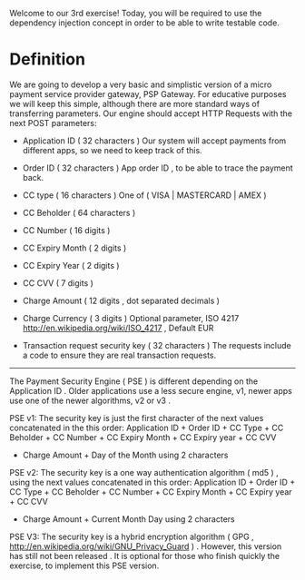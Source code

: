 Welcome to our 3rd exercise!
Today, you will be required to use the dependency injection concept in order to be able to write testable code.


Definition
==========


We are going to develop a very basic and simplistic version of a micro payment service provider gateway, PSP Gateway.
For educative purposes we will keep this simple, although there are more standard ways of transferring parameters.
Our engine should accept HTTP Requests with the next POST parameters:

* Application ID ( 32 characters )
 Our system will accept payments from different apps, so we need to keep track of this.

* Order ID ( 32 characters )
 App order ID , to be able to trace the payment back.

* CC type ( 16 characters )
 One of ( VISA | MASTERCARD | AMEX )

* CC Beholder ( 64 characters )

* CC Number ( 16 digits )

* CC Expiry Month ( 2 digits )

* CC Expiry Year ( 2 digits )

* CC CVV ( 7 digits )

* Charge Amount ( 12 digits , dot separated decimals )

* Charge Currency ( 3 digits )
 Optional parameter, ISO 4217 http://en.wikipedia.org/wiki/ISO_4217 , Default EUR

* Transaction request security key  ( 32 characters )
 The requests include a code to ensure they are real transaction requests.


---

The Payment Security Engine ( PSE ) is different depending on the Application ID . Older applications use a less secure engine, v1,
newer apps use one of the newer algorithms, v2 or v3 .

PSE v1:
The security key is just the first character of the next values concatenated in the this order:
 Application ID + Order ID + CC Type + CC Beholder + CC Number + CC Expiry Month + CC Expiry year + CC CVV
 + Charge Amount + Day of the Month using 2 characters


PSE v2:
The security key is a one way authentication algorithm ( md5 ) , using the next values concatenated in this order:
 Application ID + Order ID + CC Type + CC Beholder + CC Number + CC Expiry Month + CC Expiry year + CC CVV
 + Charge Amount + Current Month Day using 2 characters


PSE V3:
The security key is a hybrid encryption algorithm ( GPG , http://en.wikipedia.org/wiki/GNU_Privacy_Guard ) . However,
this version has still not been released . It is optional for those who finish quickly the exercise, to implement
this PSE version.